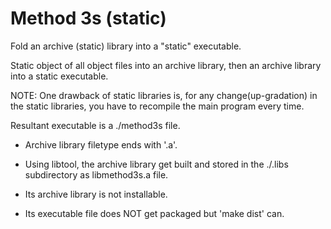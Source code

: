 Method 3s (static)
==================
Fold an archive (static) library into a "static" executable.

Static object of all object files into an archive library,
then an archive library into a static executable.

NOTE: One drawback of static libraries is, for any 
      change(up-gradation) in the static libraries, 
      you have to recompile the main program 
      every time.

Resultant executable is a ./method3s file.

* Archive library filetype ends with '.a'.

* Using libtool, the archive library get built and stored in 
the ./.libs subdirectory as libmethod3s.a file.

* Its archive library is not installable.

* Its executable file does NOT get packaged but 'make dist' can.

